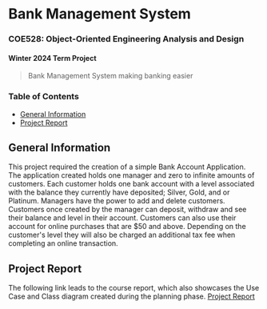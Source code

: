# Bank Management System
### COE528: Object-Oriented Engineering Analysis and Design
#### Winter 2024 Term Project

> Bank Management System making banking easier

### Table of Contents
- [General Information](https://github.com/asce2619/BankManagementSystem#general-information)
- [Project Report](https://github.com/asce2619/BankManagementSystem#project-report)

## General Information
This project required the creation of a simple Bank Account Application. The application created holds one manager and zero to infinite amounts of customers. Each customer holds one bank account with a level associated with the balance they currently have deposited; Silver, Gold, and or Platinum. Managers have the power to add and delete customers. Customers once created by the manager can deposit, withdraw and see their balance and level in their account. Customers can also use their account for online purchases that are $50 and above. Depending on the customer's level they will also be charged an additional tax fee when completing an online transaction.

## Project Report
The following link leads to the course report, which also showcases the Use Case and Class diagram created during the planning phase. 
[Project Report]()
